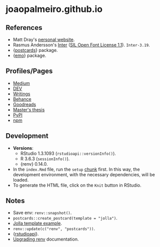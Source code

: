 # joaopalmeiro.github.io

## References

- Matt Dray's [personal website](https://github.com/matt-dray/postcard).
- Rasmus Andersson's [Inter](https://rsms.me/inter/) ([SIL Open Font License 1.1](https://choosealicense.com/licenses/ofl-1.1/)). `Inter-3.19`.
- {[postcards](https://github.com/seankross/postcards)} package.
- {[emo](https://github.com/hadley/emo)} package.

## Profiles/Pages

- [Medium](https://joaompalmeiro.medium.com/)
- [DEV](https://dev.to/joaompalmeiro)
- [Writings](https://joaopalmeirowritings.vercel.app/)
- [Behance](https://www.behance.net/joaopalmeiro)
- [Goodreads](https://www.goodreads.com/joaopalmeiro)
- [Master's thesis](http://hdl.handle.net/10362/119698)
- [PyPI](https://pypi.org/user/joaopalmeiro/)
- [npm](https://www.npmjs.com/~joaopalmeiro)

## Development

- **Versions**:
  - RStudio 1.3.1093 (`rstudioapi::versionInfo()`).
  - R 3.6.3 (`sessionInfo()`).
  - {renv} 0.14.0.
- In the `index.Rmd` file, run the `setup` [chunk](https://rmarkdown.rstudio.com/lesson-3.html) first. In this way, the development environment, with the necessary dependencies, will be loaded.
- To generate the HTML file, click on the `Knit` button in RStudio.

## Notes

- Save env: `renv::snapshot()`.
- `postcards::create_postcard(template = "jolla")`.
- [Jolla template example](https://github.com/seankross/postcards#jolla).
- `renv::update(c("renv", "postcards"))`.
- {[rstudioapi](https://rstudio.github.io/rstudioapi/index.html)}.
- [Upgrading renv](https://rstudio.github.io/renv/articles/renv.html#upgrading-renv-1) documentation.
